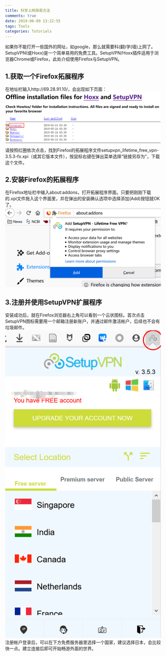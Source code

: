 ```yaml
---
title: 科学上网简易方法
comments: true
date: 2019-06-09 13:22:55
tags: Tools
categories: Tutorials
---
```

如果你不能打开一些国外的网址，如google，那么就需要科(翻)学(墙)上网了。SetupVPN(或Hoxx)是一个简单易用的免费工具。SetupVPN/Hoxx插件适用于浏览器Chrome或Firefox，此处介绍使用Firefox与SetupVPN。
<!--more-->
## 1.获取一个Firefox拓展程序
在地址栏输入http://69.28.91.10/，会出现如下页面：
![SetupVPN-1](https://raw.githubusercontent.com/adong77/LIGENE/master/imageBed/setupVPN-1.png)
请按照红圈依次点击，找到Firefox的拓展程序文件setupvpn_lifetime_free_vpn-3.5.3-fx.xpi（或其它版本文件），按鼠标右键在弹出菜单选择“链接另存为”，下载这个文件。

## 2.安装Firefox的拓展程序
在Firefox地址栏中输入about:addons，打开拓展程序界面。只要把刚刚下载的.xpi文件拖入这个界面里，并在弹出的安装确认选项中选择添加(Add)按钮就OK了。
![SetupVPN-2](https://raw.githubusercontent.com/adong77/LIGENE/master//imageBed/setupVPN-2.png)

## 3.注册并使用SetupVPN扩展程序
安装成功后，就在Firefox浏览器右上角可以看到一个云状图标。首次点击SetupVPN图标需要用一个邮箱注册新账户，并通过邮件激活帐户，后续也不会有垃圾邮件。
![SetupVPN-3](https://raw.githubusercontent.com/adong77/LIGENE/master/imageBed/setupVPN-3.png)
注册帐户登录后，可以在下方免费服务器里选择一个国家，建议选择日本，会比较快一点。建立连接后即可开始畅游外面的世界。

